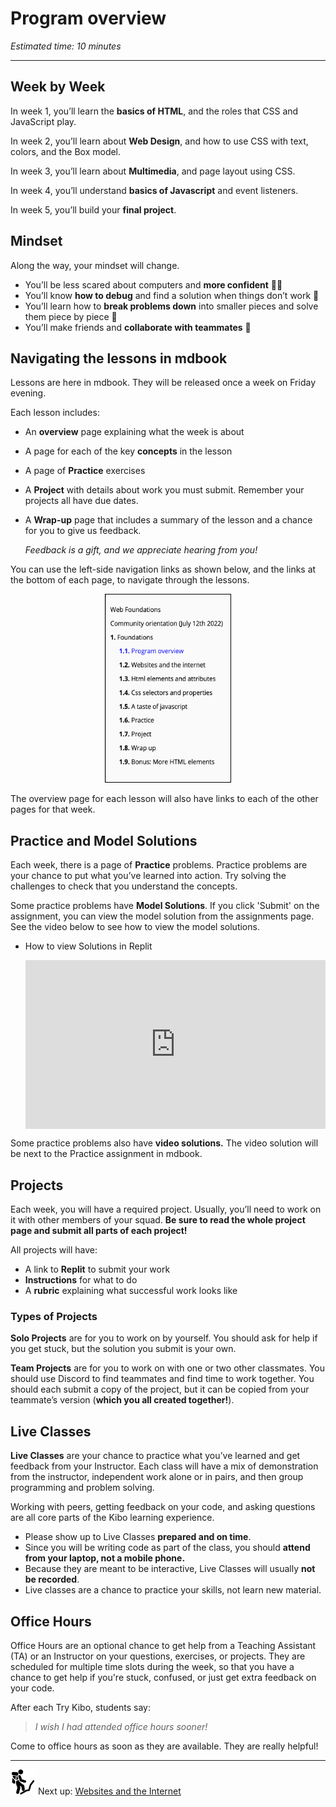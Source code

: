 # Program overview

*Estimated time: 10 minutes*

---

## Week by Week

In week 1, you’ll learn the **basics of HTML**, and the roles that CSS and JavaScript play.

In week 2, you’ll learn about **Web Design**, and how to use CSS with text, colors, and the Box model.

In week 3, you’ll learn about **Multimedia**, and page layout using CSS.

In week 4, you’ll understand **basics of Javascript** and event listeners.

In week 5, you’ll build your **final project**. 

## Mindset

Along the way, your mindset will change.

- You’ll be less scared about computers and **more confident** 💪🏿
- You’ll know **how to debug** and find a solution when things don’t work 🐛
- You’ll learn how to **break problems down** into smaller pieces and solve them piece by piece 🧩
- You’ll make friends and **collaborate with teammates** 👥

## Navigating the lessons in mdbook

Lessons are here in mdbook. They will be released once a week on Friday evening.

Each lesson includes:

- An **overview** page explaining what the week is about
- A page for each of the key **concepts** in the lesson
- A page of **Practice** exercises
- A **Project** with details about work you must submit. Remember your projects all have due dates.
- A **Wrap-up** page that includes a summary of the lesson and a chance for you to give us feedback.
    
    *Feedback is a gift, and we appreciate hearing from you!*
    

You can use the left-side navigation links as shown below, and the links at the bottom of each page, to navigate through the lessons.

<div style="margin-left: 30%;">
    <img src="../learning-with-kibo/lesson-topics-and-navigation/side-bar.png" 
    width="200px" height="300px" style="border: 1px solid black;">
</div>

The overview page for each lesson will also have links to each of the other pages for that week.


## Practice and Model Solutions

Each week, there is a page of **Practice** problems. Practice problems are your chance to put what you’ve learned into action. Try solving the challenges to check that you understand the concepts.

Some practice problems have **Model Solutions**. If you click 'Submit' on the assignment, you can view the model solution from the assignments page. See the video below to see how to view the model solutions.

- How to view Solutions in Replit
    
    <div style="position: relative; padding-bottom: 56.25%; height: 0;"><iframe src="https://www.loom.com/embed/81f6c4a19a3a470c96b21b76253625bc" frameborder="0" webkitallowfullscreen mozallowfullscreen allowfullscreen style="position: absolute; top: 0; left: 0; width: 100%; height: 100%;"></iframe></div>
    

Some practice problems also have **video solutions.** The video solution will be next to the Practice assignment in mdbook.

## Projects

Each week, you will have a required project. Usually, you’ll need to work on it with other members of your squad. **Be sure to read the whole project page and submit all parts of each project!**

All projects will have:

- A link to **Replit** to submit your work
- **Instructions** for what to do
- A **rubric** explaining what successful work looks like

### Types of Projects

**Solo Projects** are for you to work on by yourself. You should ask for help if you get stuck, but the solution you submit is your own.

**Team Projects** are for you to work on with one or two other classmates. You should use Discord to find teammates and find time to work together. You should each submit a copy of the project, but it can be copied from your teammate’s version (**which you all created together!**).

## **Live Classes**

**Live Classes** are your chance to practice what you’ve learned and get feedback from your Instructor. Each class will have a mix of demonstration from the instructor, independent work alone or in pairs, and then group programming and problem solving.

Working with peers, getting feedback on your code, and asking questions are all core parts of the Kibo learning experience. 

- Please show up to Live Classes **prepared and on time**.
- Since you will be writing code as part of the class, you should **attend from your laptop, not a mobile phone.**
- Because they are meant to be interactive, Live Classes will usually **not be recorded**.
- Live classes are a chance to practice your skills, not learn new material.

## Office Hours

Office Hours are an optional chance to get help from a Teaching Assistant (TA) or an Instructor on your questions, exercises, or projects. They are scheduled for multiple time slots during the week, so that you have a chance to get help if you're stuck, confused, or just get extra feedback on your code.

<aside>


After each Try Kibo, students say:

> *I wish I had attended office hours sooner!*
> 

Come to office hours as soon as they are available. They are really helpful!

</aside>

---

<aside>


<img src="../learning-with-kibo/man-in-hike.png" alt="./man-in-hike.png" width="40px" /> Next up: [Websites and the Internet](websites-and-the-internet.md)

</aside>